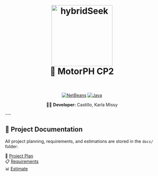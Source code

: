 <h1 align="center">
  <a href="https://metalpulz.com"><img src="https://www.svgrepo.com/show/65722/dollar-coins-stack.svg" alt="hybridSeek" width="200"></a>
  <br>
  🚀 MotorPH CP2  <br>
  <br>
</h1>

<p align="center">
  <a href="https://netbeans.apache.org/"><img src="https://img.shields.io/badge/NetBeans-1B6AC6?logo=apache-netbeans&logoColor=white" alt="NetBeans"></a>
  <a href="https://www.oracle.com/java/"><img src="https://img.shields.io/badge/Java-23-blue?logo=java" alt="Java"></a>
</p>

<p align="center">
  👨‍💻 <strong>Developer:</strong> Castillo, Karla Missy
</p>
---

## 📂 Project Documentation

All project planning, requirements, and estimations are stored in the `docs/` folder:

📜 [Project Plan](docs/ProjectPlan.md)  
📋 [Requirements](docs/Requirements.md)  
📊 [Estimate](docs/Estimate.md)  

</div>
